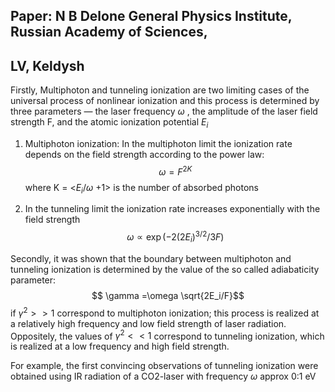 ## Paper: N B Delone General Physics Institute, Russian Academy of Sciences,
## LV, Keldysh
Firstly, Multiphoton and tunneling ionization are two limiting cases of the universal process of nonlinear ionization and this process is determined by three
parameters — the laser frequency  $\omega$ , the amplitude of the
laser field strength F, and the atomic ionization potential $E_i$

1.  Multiphoton ionization: In the multiphoton limit the ionization rate depends on the field strength according to the power law: $$\omega = F^{2K}$$ where K  = <$E_i$/$\omega$ +1>  is the number of absorbed photons

2. In the tunneling limit the ionization rate increases exponentially with the field strength $$\omega \propto  \exp(-2(2E_i)^{3/2}/3F)$$

Secondly, it was shown that the boundary between multiphoton and tunneling ionization is determined by the value of the so called adiabaticity parameter: $$ \gamma =\omega \sqrt{2E_i/F}$$ 
if $\gamma^{2} >>  1$ correspond to multiphoton ionization; this process is realized at a relatively high frequency and low field strength of laser radiation. Oppositely, the values of $\gamma^{2}<<1$ correspond to tunneling ionization, which is realized at a low frequency and high field strength.



For example,
the first convincing observations of tunneling ionization were
obtained using IR radiation of a CO2-laser with frequency $\omega$ approx 0:1 eV 

